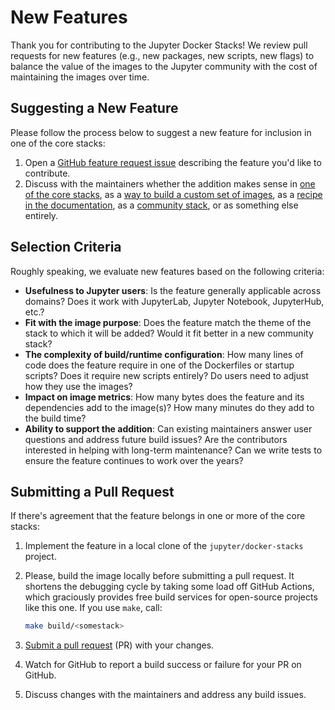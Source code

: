 # New Features

Thank you for contributing to the Jupyter Docker Stacks!
We review pull requests for new features (e.g., new packages, new scripts, new flags)
to balance the value of the images to the Jupyter community with the cost of maintaining the images over time.

## Suggesting a New Feature

Please follow the process below to suggest a new feature for inclusion in one of the core stacks:

1. Open a [GitHub feature request issue](https://github.com/jupyter/docker-stacks/issues/new?template=feature_request.yml)
   describing the feature you'd like to contribute.
2. Discuss with the maintainers whether the addition makes sense
   in [one of the core stacks](../using/selecting.md#core-stacks),
   as a [way to build a custom set of images](../using/custom-images.md),
   as a [recipe in the documentation](recipes.md),
   as a [community stack](stacks.md),
   or as something else entirely.

## Selection Criteria

Roughly speaking, we evaluate new features based on the following criteria:

- **Usefulness to Jupyter users**:
  Is the feature generally applicable across domains?
  Does it work with JupyterLab, Jupyter Notebook, JupyterHub, etc.?
- **Fit with the image purpose**:
  Does the feature match the theme of the stack to which it will be added?
  Would it fit better in a new community stack?
- **The complexity of build/runtime configuration**:
  How many lines of code does the feature require in one of the Dockerfiles or startup scripts?
  Does it require new scripts entirely?
  Do users need to adjust how they use the images?
- **Impact on image metrics**:
  How many bytes does the feature and its dependencies add to the image(s)?
  How many minutes do they add to the build time?
- **Ability to support the addition**:
  Can existing maintainers answer user questions and address future build issues?
  Are the contributors interested in helping with long-term maintenance?
  Can we write tests to ensure the feature continues to work over the years?

## Submitting a Pull Request

If there's agreement that the feature belongs in one or more of the core stacks:

1. Implement the feature in a local clone of the `jupyter/docker-stacks` project.
2. Please, build the image locally before submitting a pull request.
   It shortens the debugging cycle by taking some load off GitHub Actions,
   which graciously provides free build services for open-source projects like this one.
   If you use `make`, call:

   ```bash
   make build/<somestack>
   ```

3. [Submit a pull request](https://github.com/PointCloudLibrary/pcl/wiki/A-step-by-step-guide-on-preparing-and-submitting-a-pull-request) (PR) with your changes.
4. Watch for GitHub to report a build success or failure for your PR on GitHub.
5. Discuss changes with the maintainers and address any build issues.
